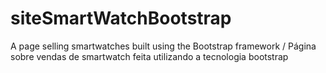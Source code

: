 # siteSmartWatchBootstrap
A page selling smartwatches built using the Bootstrap framework / Página sobre vendas de smartwatch feita utilizando a tecnologia bootstrap
